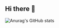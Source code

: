## Hi there 👋

![Anurag's GitHub stats](https://github-readme-stats.vercel.app/api?username=hoooooony&show_icons=true&theme=dracula)
<!--
**hoooooony/hoooooony** is a ✨ _special_ ✨ repository because its `README.md` (this file) appears on your GitHub profile.

Here are some ideas to get you started:

- 🔭 I’m currently working on ...
- 🌱 I’m currently learning ...
- 👯 I’m looking to collaborate on ...
- 🤔 I’m looking for help with ...
- 💬 Ask me about ...
- 📫 How to reach me: ...
- 😄 Pronouns: ...
- ⚡ Fun fact: ...
-->

